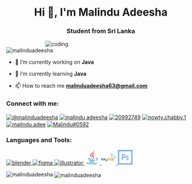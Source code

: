 <h1 align="center">Hi 👋, I'm Malindu Adeesha</h1>
<h3 align="center">Student from Sri Lanka</h3>
<img align ="right"alt="coding"width="400"src="https://i.pinimg.com/originals/e8/f4/53/e8f453469a3ec97ecd354df465d73913.gif">
<p align="left"> <img src="https://komarev.com/ghpvc/?username=malinduadeesha&label=Profile%20views&color=0e75b6&style=flat" alt="malinduadeesha" /> </p>

- 🔭 I’m currently working on **Java**

- 🌱 I’m currently learning **Java**

- 📫 How to reach me **malinduadeesha63@gmail.com**

<h3 align="left">Connect with me:</h3>
<p align="left">
<a href="https://twitter.com/@malinduadeesha" target="blank"><img align="center" src="https://raw.githubusercontent.com/rahuldkjain/github-profile-readme-generator/master/src/images/icons/Social/twitter.svg" alt="@malinduadeesha" height="30" width="40" /></a>
<a href="https://linkedin.com/in/malindu adeesha" target="blank"><img align="center" src="https://raw.githubusercontent.com/rahuldkjain/github-profile-readme-generator/master/src/images/icons/Social/linked-in-alt.svg" alt="malindu adeesha" height="30" width="40" /></a>
<a href="https://stackoverflow.com/users/20992749" target="blank"><img align="center" src="https://raw.githubusercontent.com/rahuldkjain/github-profile-readme-generator/master/src/images/icons/Social/stack-overflow.svg" alt="20992749" height="30" width="40" /></a>
<a href="https://fb.com/nowty.chabby.1" target="blank"><img align="center" src="https://raw.githubusercontent.com/rahuldkjain/github-profile-readme-generator/master/src/images/icons/Social/facebook.svg" alt="nowty.chabby.1" height="30" width="40" /></a>
<a href="https://instagram.com/malindu.adee" target="blank"><img align="center" src="https://raw.githubusercontent.com/rahuldkjain/github-profile-readme-generator/master/src/images/icons/Social/instagram.svg" alt="malindu.adee" height="30" width="40" /></a>
<a href="https://discord.gg/Malindu#0592" target="blank"><img align="center" src="https://raw.githubusercontent.com/rahuldkjain/github-profile-readme-generator/master/src/images/icons/Social/discord.svg" alt="Malindu#0592" height="30" width="40" /></a>
</p>

<h3 align="left">Languages and Tools:</h3>
<p align="left"> <a href="https://www.blender.org/" target="_blank" rel="noreferrer"> <img src="https://download.blender.org/branding/community/blender_community_badge_white.svg" alt="blender" width="40" height="40"/> </a> <a href="https://www.figma.com/" target="_blank" rel="noreferrer"> <img src="https://www.vectorlogo.zone/logos/figma/figma-icon.svg" alt="figma" width="40" height="40"/> </a> <a href="https://www.adobe.com/in/products/illustrator.html" target="_blank" rel="noreferrer"> <img src="https://www.vectorlogo.zone/logos/adobe_illustrator/adobe_illustrator-icon.svg" alt="illustrator" width="40" height="40"/> </a> <a href="https://www.java.com" target="_blank" rel="noreferrer"> <img src="https://raw.githubusercontent.com/devicons/devicon/master/icons/java/java-original.svg" alt="java" width="40" height="40"/> </a> <a href="https://www.mysql.com/" target="_blank" rel="noreferrer"> <img src="https://raw.githubusercontent.com/devicons/devicon/master/icons/mysql/mysql-original-wordmark.svg" alt="mysql" width="40" height="40"/> </a> <a href="https://www.photoshop.com/en" target="_blank" rel="noreferrer"> <img src="https://raw.githubusercontent.com/devicons/devicon/master/icons/photoshop/photoshop-line.svg" alt="photoshop" width="40" height="40"/> </a> </p>

<p><img align="left" src="https://github-readme-stats.vercel.app/api/top-langs?username=malinduadeesha&show_icons=true&locale=en&layout=compact" alt="malinduadeesha" /></p>

<p>&nbsp;<img align="center" src="https://github-readme-stats.vercel.app/api?username=malinduadeesha&show_icons=true&locale=en" alt="malinduadeesha" /></p>
